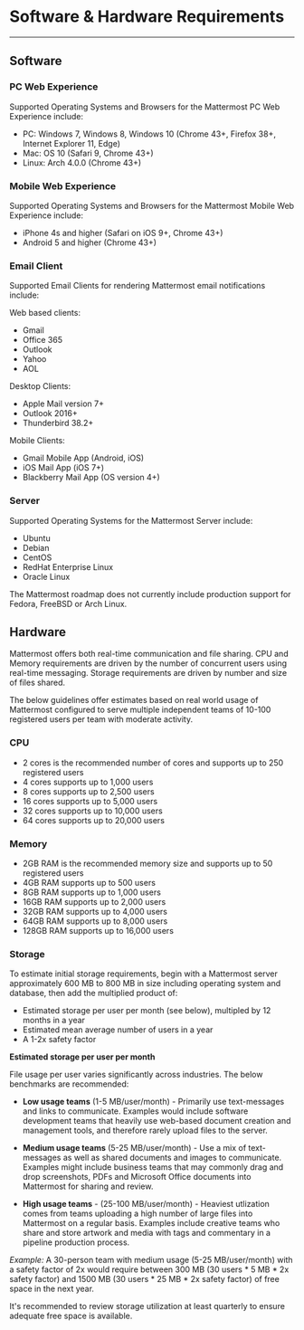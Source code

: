 # Software & Hardware Requirements
___

## Software

### PC Web Experience 

Supported Operating Systems and Browsers for the Mattermost PC Web Experience include: 

- PC: Windows 7, Windows 8, Windows 10 (Chrome 43+, Firefox 38+, Internet Explorer 11, Edge)  
- Mac: OS 10 (Safari 9, Chrome 43+)  
- Linux: Arch 4.0.0  (Chrome 43+)  

### Mobile Web Experience 

Supported Operating Systems and Browsers for the Mattermost Mobile Web Experience include: 

- iPhone 4s and higher (Safari on iOS 9+, Chrome 43+)  
- Android 5 and higher (Chrome 43+)  

### Email Client

Supported Email Clients for rendering Mattermost email notifications include:

Web based clients: 
- Gmail
- Office 365
- Outlook
- Yahoo
- AOL

Desktop Clients:
- Apple Mail version 7+
- Outlook 2016+
- Thunderbird 38.2+

Mobile Clients: 
- Gmail Mobile App (Android, iOS)
- iOS Mail App (iOS 7+)
- Blackberry Mail App  (OS version 4+)

### Server

Supported Operating Systems for the Mattermost Server include: 

- Ubuntu
- Debian
- CentOS
- RedHat Enterprise Linux
- Oracle Linux

The Mattermost roadmap does not currently include production support for Fedora, FreeBSD or Arch Linux. 

## Hardware

Mattermost offers both real-time communication and file sharing. CPU and Memory requirements are driven by the number of concurrent users using real-time messaging. Storage requirements are driven by number and size of files shared. 

The below guidelines offer estimates based on real world usage of Mattermost configured to serve multiple independent teams of 10-100 registered users per team with moderate activity. 

### CPU

- 2 cores is the recommended number of cores and supports up to 250 registered users
- 4 cores supports up to 1,000 users
- 8 cores supports up to 2,500 users
- 16 cores supports up to 5,000 users
- 32 cores supports up to 10,000 users
- 64 cores supports up to 20,000 users

### Memory

- 2GB RAM is the recommended memory size and supports up to 50 registered users
- 4GB RAM supports up to 500 users
- 8GB RAM supports up to 1,000 users
- 16GB RAM supports up to 2,000 users
- 32GB RAM supports up to 4,000 users
- 64GB RAM supports up to 8,000 users
- 128GB RAM supports up to 16,000 users

### Storage 

To estimate initial storage requirements, begin with a Mattermost server approximately 600 MB to 800 MB in size including operating system and database, then add the multiplied product of:

- Estimated storage per user per month (see below), multipled by 12 months in a year
- Estimated mean average number of users in a year
- A 1-2x safety factor

**Estimated storage per user per month**

File usage per user varies significantly across industries. The below benchmarks are recommended: 

- **Low usage teams** (1-5 MB/user/month) - Primarily use text-messages and links to communicate. Examples would include software development teams that heavily use web-based document creation and management tools, and therefore rarely upload files to the server. 
 
- **Medium usage teams** (5-25 MB/user/month) - Use a mix of text-messages as well as shared documents and images to communicate. Examples might include business teams that may commonly drag and drop screenshots, PDFs and Microsoft Office documents into Mattermost for sharing and review. 

- **High usage teams** - (25-100 MB/user/month) - Heaviest utlization comes from teams uploading a high number of large files into Mattermost on a regular basis. Examples include creative teams who share and store artwork and media with tags and commentary in a pipeline production process. 
 
*Example:* A 30-person team with medium usage (5-25 MB/user/month) with a safety factor of 2x would require between 300 MB (30 users * 5 MB * 2x safety factor) and 1500 MB (30 users * 25 MB * 2x safety factor) of free space in the next year. 

It's recommended to review storage utilization at least quarterly to ensure adequate free space is available. 

